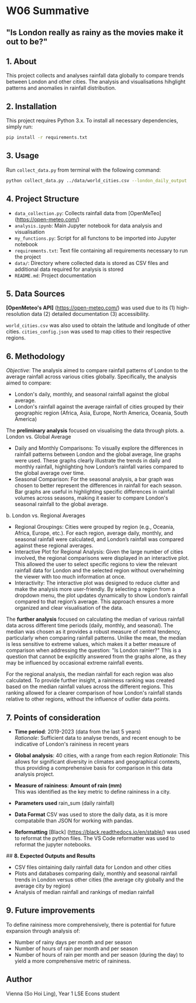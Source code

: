 # **W06 Summative**
## "Is London really as rainy as the movies make it out to be?"


## **1. About**

This project collects and analyses rainfall data globally to compare trends between London and other cities. The analysis and visualisations hihglight patterns and anomalies in rainfall distribution. 


## **2. Installation**
This project requires Python 3.x. To install all necessary dependencies, simply run:

```bash
pip install -r requirements.txt
```


## **3. Usage**
Run `collect_data.py` from terminal with the following command:
```bash 
python collect_data.py ../data/world_cities.csv --london_daily_output ../data/london_daily_rain.csv --london_hourly_output ../data/london_hourly_rain.csv --all_daily_output ../data/all_daily_rain.csv --all_hourly_output ../data/all_hourly_rain.csv
```


## **4. Project Structure**
- `data_collection.py`: Collects rainfall data from [OpenMeTeo] (https://open-meteo.com/)
- `analysis.ipynb`: Main Jupyter notebook for data analysis and visualisation
- `my_functions.py`: Script for all functons to be imported into Jupyter notebook
- `requirements.txt`: Text file containing all requirements necessary to run the project
- `data/`: Directory where collected data is stored as CSV files and additional data required for analysis is stored
- `README.md`: Project documentation


## **5. Data Sources**  
**[OpenMeteo's API]** (https://open-meteo.com/) was used due to its (1) high-resolution data (2) detailed documentation (3) accessibility.  

`world_cities.csv` was also used to obtain the latitude and longitude of other cities. 
`cities_config.json` was used to map cities to their respective regions.


## **6. Methodology**
*Objective*: The analysis aimed to compare rainfall patterns of London to the average rainfall across various cities globally. Specifically, the analysis aimed to compare:
* London's daily, monthly, and seasonal rainfall against the global average.
* London's rainfall against the average rainfall of cities grouped by their geographic region (Africa, Asia, Europe, North America, Oceania, South America)

The **preliminary analysis** focused on visualising the data through plots. 
a. London vs. Global Average  
- Daily and Monthly Comparisons: To visually explore the differences in rainfall patterns between London and the global average, line graphs were used. These graphs clearly illustrate the trends in daily and monthly rainfall, highlighting how London’s rainfall varies compared to the global average over time.  
- Seasonal Comparison: For the seasonal analysis, a bar graph was chosen to better represent the differences in rainfall for each season. Bar graphs are useful in highlighting specific differences in rainfall volumes across seasons, making it easier to compare London's seasonal rainfall to the global average.

b. London vs. Regional Averages
- Regional Groupings: Cities were grouped by region (e.g., Oceania, Africa, Europe, etc.). For each region, average daily, monthly, and seasonal rainfall were calculated, and London’s rainfall was compared against these regional averages.  
- Interactive Plot for Regional Analysis: Given the large number of cities involved, the regional comparisons were displayed in an interactive plot. This allowed the user to select specific regions to view the relevant rainfall data for London and the selected region without overwhelming the viewer with too much information at once.  
- Interactivity: The interactive plot was designed to reduce clutter and make the analysis more user-friendly. By selecting a region from a dropdown menu, the plot updates dynamically to show London’s rainfall compared to that region’s average. This approach ensures a more organized and clear visualisation of the data.

The **further analysis** focused on calculating the median of various rainfall data across different time periods (daily, monthly, and seasonal). The median was chosen as it provides a robust measure of central tendency, particularly when comparing rainfall patterns. Unlike the mean, the median is less sensitive to extreme values, which makes it a better measure of comparison when addressing the question: "Is London rainier?" This is a question that cannot be explicitly answered from the graphs alone, as they may be influenced by occasional extreme rainfall events.

For the regional analysis, the median rainfall for each region was also calculated. To provide further insight, a raininess ranking was created based on the median rainfall values across the different regions. This ranking allowed for a clearer comparison of how London's rainfall stands relative to other regions, without the influence of outlier data points.


## **7. Points of consideration**
* **Time period**: 2019-2023 (data from the last 5 years)  
*Rationale*: Sufficient data to analyse trends, and recent enough to be indicative of London's raininess in recent years 

* **Global analysis**: 
40 cities, with a range from each region
*Rationale*: This allows for significant diversity in climates and geographical contexts, thus providing a comprehensive basis for comparison in this data analysis project. 

* **Measure of raininess**:
**Amount of rain (mm)**  
This was identified as the key metric to define raininess in a city. 

* **Parameters used**
rain_sum (daily rainfall)

* **Data Format**
CSV was used to store the daily data, as it is more compatabile than JSON for working with pandas.

* **Reformatting**
[Black] (https://black.readthedocs.io/en/stable/) was used to reformat the python files.
The VS Code reformatter was used to reformat the jupyter notebooks.


## **8. Expected Outputs and Results**
- CSV files ointaining daily rainfall data for London and other cities
- Plots and databases comparing daily, monthly and seasonal rainfall trends in London versus other cities (the average city globally and the average city by region)
- Analysis of median rainfall and rankings of median rainfall


## **9. Future improvements**
To define raininess more comprehensively, there is potential for future expansion through analysis of:
- Number of rainy days per month and per season  
- Number of hours of rain per month and per season  
- Number of hours of rain per month and per season (during the day)
to yield a more comprehensive metric of raininess.


## **Author**  
Vienna (So Hoi Ling), Year 1 LSE Econs student